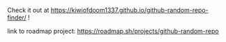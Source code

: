 Check it out at https://kiwiofdoom1337.github.io/github-random-repo-finder/ !

link to roadmap project: https://roadmap.sh/projects/github-random-repo
